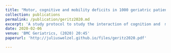 ```yaml
---
title: "Motor, cognitive and mobility deficits in 1000 geriatric patients: protocol of a quantitative observational study before and after routine clinical geriatric treatment–the ComOn-study"
collection: publications
permalink: /publication/geritz2020.md
excerpt: 'A study protocol to study the interaction of cognition and  motor performance in a geriatric cohort.'
date: 2020-02-06
venue: 'BMC Geriatrics, (2020) 20:45'
paperurl: 'http://juliuswelzel.github.io/files/geritz2020.pdf'

---
```

